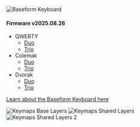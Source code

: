 ![Baseform Keyboard](https://posture.works/cdn-cgi/image/width=2048,height=1365,fit=crop,quality=80,format=auto,onerror=redirect,metadata=none/wp-content/uploads/2025/08/Cover-Creative-2.jpg)

<!-- FIRMWARE-LINKS:START - Do not edit below, this section is managed by CI -->
#### Firmware v2025.08.26
- QWERTY
  - [Duo](https://github.com/posture-atelier/baseform/releases/download/v2025.08.26/qwerty_duo-v2025.08.26.zip)
  - [Trio](https://github.com/posture-atelier/baseform/releases/download/v2025.08.26/qwerty_trio-v2025.08.26.zip)
- Colemak
  - [Duo](https://github.com/posture-atelier/baseform/releases/download/v2025.08.26/colemak_duo-v2025.08.26.zip)
  - [Trio](https://github.com/posture-atelier/baseform/releases/download/v2025.08.26/colemak_trio-v2025.08.26.zip)
- Dvorak
  - [Duo](https://github.com/posture-atelier/baseform/releases/download/v2025.08.26/dvorak_duo-v2025.08.26.zip)
  - [Trio](https://github.com/posture-atelier/baseform/releases/download/v2025.08.26/dvorak_trio-v2025.08.26.zip)

<!-- FIRMWARE-LINKS:END -->

[Learn about the Baseform Keyboard here](https://posture.works/baseform/)

![Keymaps Base Layers](https://posture.works/wp-content/uploads/2025/08/Keymaps-Base-Layers-Narrow.jpg)
![Keymaps Shared Layers](https://posture.works/wp-content/uploads/2025/08/Keymaps-Shared-Layers-Narrow.jpg)
![Keymaps Shared Layers 2](https://posture.works/wp-content/uploads/2025/08/Keymaps-Shared-Layers-2-Narrow-scaled.jpg)

